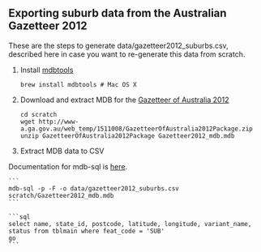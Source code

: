 ## Exporting suburb data from the Australian Gazetteer 2012

These are the steps to generate data/gazetteer2012_suburbs.csv, described here in case you want to re-generate
this data from scratch.

1. Install [mdbtools](https://github.com/brianb/mdbtools)

	`brew install mdbtools # Mac OS X`

2. Download and extract MDB for the [Gazetteer of Australia 2012](https://www.ga.gov.au/products/servlet/controller?event=GEOCAT_DETAILS&catno=76695)

	```
	cd scratch
 	wget http://www-a.ga.gov.au/web_temp/1511008/GazetteerOfAustralia2012Package.zip
 	unzip GazetteerOfAustralia2012Package Gazetteer2012_mdb.mdb
	```

3. Extract MDB data to CSV

Documentation for mdb-sql is [here](https://github.com/brianb/mdbtools/blob/master/doc/mdb-sql.txt).

 	```
 	mdb-sql -p -F -o data/gazetteer2012_suburbs.csv scratch/Gazetteer2012_mdb.mdb
 	```

	```sql
	select name, state_id, postcode, latitude, longitude, variant_name, status from tblmain where feat_code = 'SUB'
	go
	```